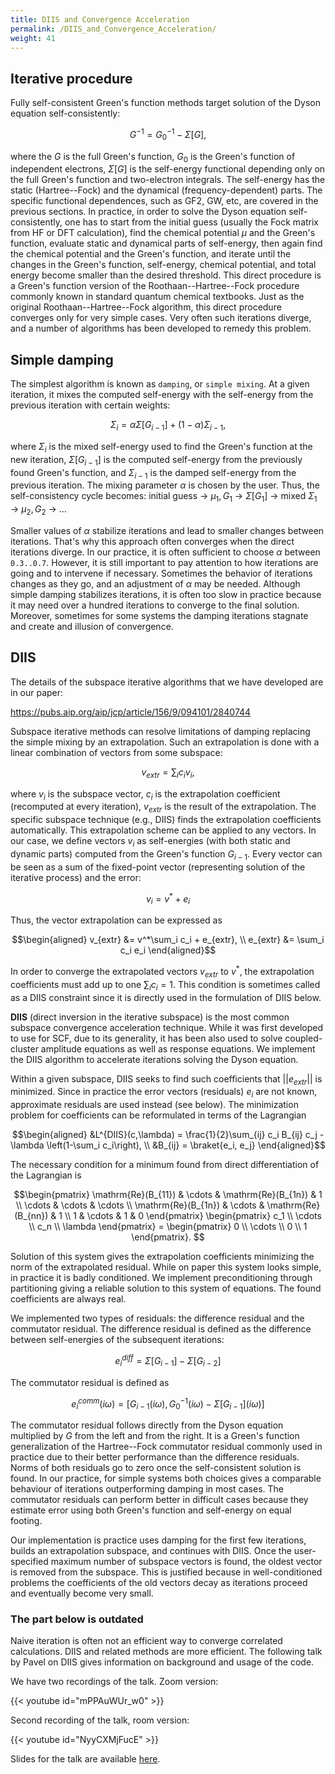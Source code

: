 ```yaml
---
title: DIIS and Convergence Acceleration
permalink: /DIIS_and_Convergence_Acceleration/
weight: 41
---
```


## Iterative procedure

Fully self-consistent Green's function methods target solution of the Dyson equation self-consistently:

```math
G^{-1} = G^{-1}_0 - \Sigma[G],
```

where the $G$ is the full Green's function, $G_0$ is the Green's function of independent electrons, $\Sigma[G]$ is the self-energy functional depending only on the full Green's function and two-electron integrals. The self-energy has the static (Hartree--Fock) and the dynamical (frequency-dependent) parts. The specific functional dependences, such as GF2, GW, etc, are covered in the previous sections. In practice, in order to solve the Dyson equation self-consistently, one has to start from the initial guess (usually the Fock matrix from HF or DFT calculation), find the chemical potential $\mu$ and the Green's function, evaluate static and dynamical parts of self-energy, then again find the chemical potential and the Green's function, and iterate until the changes in the Green's function, self-energy, chemical potential, and total energy become smaller than the desired threshold. This direct procedure is a Green's function version of the Roothaan--Hartree--Fock procedure commonly known in standard quantum chemical textbooks. Just as the original Roothaan--Hartree--Fock algorithm, this direct procedure converges only for very simple cases. Very often such iterations diverge, and a number of algorithms has been developed to remedy this problem. 

## Simple damping

The simplest algorithm is known as `damping`, or `simple mixing`. At a given iteration, it mixes the computed self-energy with the self-energy from the previous iteration with certain weights:

```math
\Sigma_i = \alpha\Sigma[G_{i-1}] + (1-\alpha)\Sigma_{i-1},
```
where $\Sigma_i$ is the mixed self-energy used to find the Green's function at the new iteration, $\Sigma[G_{i-1}]$ is the computed self-energy from the previously found Green's function, and $\Sigma_{i-1}$ is the damped self-energy from the previous iteration. The mixing parameter $\alpha$ is chosen by the user. Thus, the self-consistency cycle becomes:
initial guess &rarr; $\mu_1,G_1$ &rarr; $\Sigma[G_1]$ &rarr; mixed $\Sigma_1$ &rarr; $\mu_2,G_2$ &rarr; ...

Smaller values of $\alpha$ stabilize iterations and lead to smaller changes between iterations. That's why this approach often converges when the direct iterations diverge. In our practice, it is often sufficient to choose $\alpha$ between `0.3..0.7`. However, it is still important to pay attention to how iterations are going and to intervene if necessary. Sometimes the behavior of iterations changes as they go, and an adjustment of $\alpha$ may be needed. Although simple damping stabilizes iterations, it is often too slow in practice because it may need over a hundred iterations to converge to the final solution. Moreover, sometimes for some systems the damping iterations stagnate and create and illusion of convergence.

## DIIS

The details of the subspace iterative algorithms that we have developed are in our paper:

<https://pubs.aip.org/aip/jcp/article/156/9/094101/2840744>

Subspace iterative methods can resolve limitations of damping replacing the simple mixing by an extrapolation. Such an extrapolation is done with a linear combination of vectors from some subspace:
```math
v_{extr} = \sum_i c_i v_i,
```
where $v_i$ is the subspace vector, $c_i$ is the extrapolation coefficient (recomputed at every iteration), $v_{extr}$ is the result of the extrapolation. The specific subspace technique (e.g., DIIS) finds the extrapolation coefficients automatically. This extrapolation scheme can be applied to any vectors. In our case, we define vectors $v_i$ as self-energies (with both static and dynamic parts) computed from the Green's function $G_{i-1}$. Every vector can be seen as a sum of the fixed-point vector (representing solution of the iterative process) and the error:
```math
v_i = v^* + e_i
```
Thus, the vector extrapolation can be expressed as
```math
\begin{aligned}
v_{extr} &= v^*\sum_i c_i + e_{extr}, \\
e_{extr} &= \sum_i c_i e_i
\end{aligned}
```
In order to converge the extrapolated vectors $v_{extr}$ to $v^*$, the extrapolation coefficients must add up to one $\sum_i c_i = 1$. This condition is sometimes called as a DIIS constraint since it is directly used in the formulation of DIIS below.

**DIIS** (direct inversion in the iterative subspace) is the most common subspace convergence acceleration technique. While it was first developed to use for SCF, due to its generality, it has been also used to solve coupled-cluster amplitude equations as well as response equations. We implement the DIIS algorithm to accelerate iterations solving the Dyson equation. 

Within a given subspace, DIIS seeks to find such coefficients that $||e_{extr}||$ is minimized. Since in practice the error vectors (residuals) $e_i$ are not known, approximate residuals are used instead (see below). The minimization problem for coefficients can be reformulated in terms of the Lagrangian
```math
\begin{aligned}
&L^{DIIS}(c,\lambda) = \frac{1}{2}\sum_{ij} c_i B_{ij} c_j - \lambda \left(1-\sum_i c_i\right), \\
&B_{ij} = \braket{e_i, e_j}
\end{aligned}
```
The necessary condition for a minimum found from direct differentiation of the Lagrangian is
```math
\begin{pmatrix}
\mathrm{Re}(B_{11}) & \cdots & \mathrm{Re}(B_{1n}) & 1 \\
\cdots & \cdots & \cdots \\
\mathrm{Re}(B_{1n}) & \cdots & \mathrm{Re}(B_{nn}) & 1 \\
      1    &  \cdots & 1 & 0
\end{pmatrix}
\begin{pmatrix}
c_1 \\
\cdots \\
c_n \\
\lambda
\end{pmatrix} = 
\begin{pmatrix}
0 \\
\cdots \\
0 \\
1
\end{pmatrix}. 
```
Solution of this system gives the extrapolation coefficients minimizing the norm of the extrapolated residual. While on paper this system looks simple, in practice it is badly conditioned. We implement preconditioning through partitioning giving a reliable solution to this system of equations. The found coefficients are always real. 

We implemented two types of residuals: the difference residual and the commutator residual. The difference residual is defined as the difference between self-energies of the subsequent iterations:
```math
e_i^{diff} = \Sigma[G_{i-1}] - \Sigma[G_{i-2}]
```
The commutator residual is defined as
```math
e_i^{comm}(i\omega) = [G_{i-1}(i\omega), G_0^{-1}(i\omega) - \Sigma[G_{i-1}](i\omega) ]
```
The commutator residual follows directly from the Dyson equation multiplied by $G$ from the left and from the right. It is a Green's function generalization of the Hartree--Fock commutator residual commonly used in practice due to their better performance than the difference residuals. Norms of both residuals go to zero once the self-consistent solution is found. In our practice, for simple systems both choices gives a comparable behaviour of iterations outperforming damping in most cases. The commutator residuals can perform better in difficult cases because they estimate error using both Green's function and self-energy on equal footing.

Our implementation is practice uses damping for the first few iterations, builds an extrapolation subspace, and continues with DIIS. Once the user-specified maximum number of subspace vectors is found, the oldest vector is removed from the subspace. This is justified because in well-conditioned problems the coefficients of the old vectors decay as iterations proceed and eventually become very small. 

### The part below is outdated

Naive iteration is often not an efficient way to converge correlated
calculations. DIIS and related methods are more efficient. The following
talk by Pavel on DIIS gives information on background and usage of the
code.

We have two recordings of the talk. Zoom version:

{{< youtube id="mPPAuWUr_w0" >}}

Second recording of the talk, room version:

{{< youtube id="NyyCXMjFucE" >}}

Slides for the talk are available
[here](/files/Pavel_DIIS.pdf).
